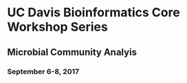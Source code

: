 # UC Davis Bioinformatics Core Workshop Series
## Microbial Community Analyis
### September 6-8, 2017

